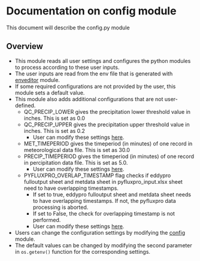 # Documentation on config module
This document will describe the config.py module

## Overview
- This module reads all user settings and configures the python modules to process according to these user inputs.
- The user inputs are read from the env file that is generated with [enveditor](https://github.com/ncsa/ameriflux-pipeline/blob/develop/docs/enveditor.md) module.
- If some required configurations are not provided by the user, this module sets a default value.
- This module also adds additional configurations that are not user-defined.
  - QC_PRECIP_LOWER gives the precipitation lower threshold value in inches. This is set as 0.0
  - QC_PRECIP_UPPER gives the precipitation upper threshold value in inches. This is set as 0.2
    - User can modify these settings [here](https://github.com/ncsa/ameriflux-pipeline/blob/develop/ameriflux_pipeline/config.py#L132).
  - MET_TIMEPERIOD gives the timeperiod (in minutes) of one record in meteorological data file. This is set as 30.0
  - PRECIP_TIMEPERIOD gives the timeperiod (in minutes) of one record in percipitation data file. This is set as 5.0.
    - User can modify these settings [here](https://github.com/ncsa/ameriflux-pipeline/blob/develop/ameriflux_pipeline/config.py#L137).
  - PYFLUXPRO_OVERLAP_TIMESTAMP flag checks if eddypro fulloutput sheet and metdata sheet in pyfluxpro_input.xlsx sheet need to have overlapping timestamps.
    - If set to true, eddypro fulloutput sheet and metdata sheet needs to have overlapping timestamps. If not, the pyfluxpro data processing is aborted.
    - If set to False, the check for overlapping timestamp is not performed.
    - User can modify these settings [here](https://github.com/ncsa/ameriflux-pipeline/blob/develop/ameriflux_pipeline/config.py#L142).
- Users can change the configuration settings by modifying the [config](https://github.com/ncsa/ameriflux-pipeline/blob/develop/ameriflux_pipeline/config.py) module.
- The default values can be changed by modifying the second parameter in ```os.getenv()``` function for the corresponding settings.
